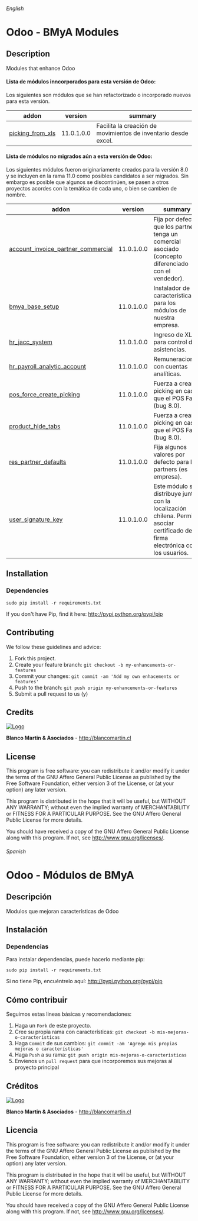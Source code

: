 ###### English

Odoo - BMyA Modules
===================

## Description

Modules that enhance Odoo

#### Lista de módulos inncorporados para esta versión de Odoo:

Los siguientes son módulos que se han refactorizado o incorporado nuevos para esta versión.
 

|addon                           |version    |summary|
|--------------------------------|-----------|-------|
|[picking_from_xls](picking_from_xls/)|11.0.1.0.0|Facilita la creación de movimientos de inventario desde excel.|



#### Lista de módulos no migrados aún a esta versión de Odoo:

Los siguientes módulos fueron originariamente creados para la versión 8.0 y se incluyen en la rama 11.0
como posibles candidatos a ser migrados. Sin embargo es posible que algunos se discontinúen, se pasen a otros
proyectos acordes con la temática de cada uno, o bien se cambien de nombre.
 

|addon                           |version    |summary|
|--------------------------------|-----------|-------|
|[account_invoice_partner_commercial](account_invoice_partner_commercial/)|11.0.1.0.0|Fija por defecto que los partners tenga un comercial asociado (concepto diferenciado con el vendedor).|
|[bmya_base_setup](bmya_base_setup/)|11.0.1.0.0|Instalador de características para los módulos de nuestra empresa.|
|[hr_jacc_system](hr_jacc_system/)|11.0.1.0.0|Ingreso de XLS para control de asistencias.|
|[hr_payroll_analytic_account](hr_payroll_analytic_account/)|11.0.1.0.0|Remuneraciones con cuentas analíticas.|
|[pos_force_create_picking](pos_force_create_picking/)|11.0.1.0.0|Fuerza a crear el picking en caso que el POS Falle (bug 8.0).|
|[product_hide_tabs](pos_force_create_picking/)|11.0.1.0.0|Fuerza a crear el picking en caso que el POS Falle (bug 8.0).|
|[res_partner_defaults](res_partner_defaults/)|11.0.1.0.0|Fija algunos valores por defecto para los partners (es empresa).|
|[user_signature_key](user_signature_key/)|11.0.1.0.0|Este módulo se distribuye junto con  la localización chilena. Permite asociar certificado de firma electrónica con los usuarios.|


## Installation
 
### Dependencies

    sudo pip install -r requirements.txt

If you don't have Pip, find it here: http://pypi.python.org/pypi/pip

## Contributing
We follow these guidelines and advice:

1. Fork this project.
2. Create your feature branch: `git checkout -b my-enhancements-or-features`
3. Commit your changes: `git commit -am 'Add my own enhacements or features'`
4. Push to the branch: `git push origin my-enhancements-or-features`
5. Submit a pull request to us (y)

## Credits
[![Logo](https://blancomartin.cl/logo.png)](https://blancomartin.cl)

**Blanco Martin & Asociados** - http://blancomartin.cl

## License

This program is free software: you can redistribute it and/or modify it under the terms of the GNU Affero General Public License as published by the Free Software Foundation, either version 3 of the License, or (at your option) any later version.

This program is distributed in the hope that it will be useful, but WITHOUT ANY WARRANTY; without even the implied warranty of MERCHANTABILITY or FITNESS FOR A PARTICULAR PURPOSE. See the GNU Affero General Public License for more details.

You should have received a copy of the GNU Affero General Public License along with this program. If not, see http://www.gnu.org/licenses/.

###### Spanish

Odoo - Módulos de BMyA
======================

## Descripción

Modulos que mejoran características de Odoo

## Instalación
 
### Dependencias

Para instalar dependencias, puede hacerlo mediante pip:

    sudo pip install -r requirements.txt

Si no tiene Pip, encuéntrelo aquí: http://pypi.python.org/pypi/pip

## Cómo contribuir
Seguimos estas lineas básicas y recomendaciones:

1. Haga un `Fork` de este proyecto.
2. Cree su propia rama con características: `git checkout -b mis-mejoras-o-caracteristicas`
3. Haga `Commit` de sus cambios: `git commit -am 'Agrego mis propias mejoras o características'`
4. Haga `Push` a su rama: `git push origin mis-mejoras-o-caracteristicas`
5. Envíenos un `pull request` para que incorporemos sus mejoras al proyecto principal

## Créditos
[![Logo](https://blancomartin.cl/logo.png)](https://blancomartin.cl)

**Blanco Martin & Asociados** - http://blancomartin.cl

## Licencia

This program is free software: you can redistribute it and/or modify it under the terms of the GNU Affero General Public License as published by the Free Software Foundation, either version 3 of the License, or (at your option) any later version.

This program is distributed in the hope that it will be useful, but WITHOUT ANY WARRANTY; without even the implied warranty of MERCHANTABILITY or FITNESS FOR A PARTICULAR PURPOSE. See the GNU Affero General Public License for more details.

You should have received a copy of the GNU Affero General Public License along with this program. If not, see http://www.gnu.org/licenses/.